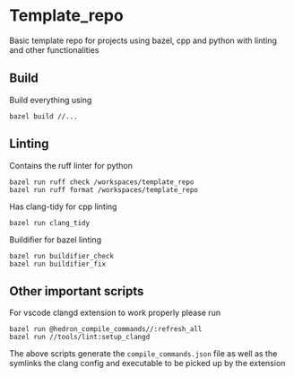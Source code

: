# Template_repo
Basic template repo for projects using bazel, cpp and python with linting and other functionalities

## Build
Build everything using
```
bazel build //...
```

## Linting
Contains the ruff linter for python
```
bazel run ruff check /workspaces/template_repo
bazel run ruff format /workspaces/template_repo
```

Has clang-tidy for cpp linting
```
bazel run clang_tidy
```

Buildifier for bazel linting
```
bazel run buildifier_check
bazel run buildifier_fix
```

## Other important scripts
For vscode clangd extension to work properly please run
```
bazel run @hedron_compile_commands//:refresh_all
bazel run //tools/lint:setup_clangd
```
The above scripts generate the `compile_commands.json` file as well as the symlinks the clang config and executable to be picked up by the extension
